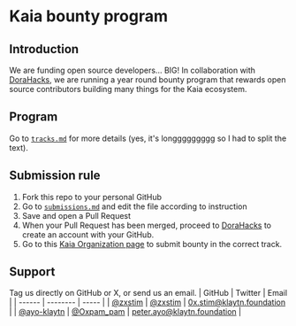 # Kaia bounty program

## Introduction
We are funding open source developers... BIG! In collaboration with [DoraHacks](https://dorahacks.io), we are running a year round bounty program that rewards open source contributors building many things for the Kaia ecosystem.

## Program
Go to [`tracks.md`](/bounty/tracks.md) for more details (yes, it's longgggggggg so I had to split the text).

## Submission rule
1. Fork this repo to your personal GitHub
2. Go to [`submissions.md`](/bounty/submissions.md) and edit the file according to instruction
3. Save and open a Pull Request
4. When your Pull Request has been merged, proceed to [DoraHacks](https://dorahacks.io) to create an account with your GitHub.
5. Go to this [Kaia Organization page](https://dorahacks.io/org/kaiachain/dao-bounty) to submit bounty in the correct track.

## Support
Tag us directly on GitHub or X, or send us an email.
| GitHub | Twitter | Email |
| ------ | -------- | ----- |
| [@zxstim](https://github.com/zxstim) | [@zxstim](https://x.com/zxstim) | 0x.stim@klaytn.foundation |
| [@ayo-klaytn](https://github.com/ayo-klaytn) | [@Oxpam_pam](https://x.com/Oxpam_pam) | peter.ayo@klaytn.foundation |